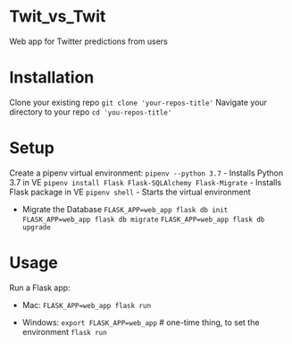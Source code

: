 # Twit_vs_Twit
Web app for Twitter predictions from users


# Installation


Clone your existing repo `git clone 'your-repos-title'`
Navigate your directory to your repo `cd 'you-repos-title'`


# Setup


Create a pipenv virtual environment:
`pipenv --python 3.7` - Installs Python 3.7 in VE
`pipenv install Flask Flask-SQLAlchemy Flask-Migrate` - Installs Flask package in VE
`pipenv shell` - Starts the virtual environment

- Migrate the Database
  `FLASK_APP=web_app flask db init`
  `FLASK_APP=web_app flask db migrate`
  `FLASK_APP=web_app flask db upgrade`

# Usage

Run a Flask app:
- Mac:
    `FLASK_APP=web_app flask run`

- Windows:
    `export FLASK_APP=web_app` # one-time thing, to set the environment
    `flask run`
